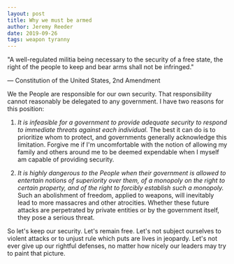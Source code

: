 ```yaml
---
layout: post
title: Why we must be armed
author: Jeremy Reeder
date: 2019-09-26
tags: weapon tyranny
---
```


<div class="tangent" markdown="1">
"A well-regulated militia being necessary to the security of a free state, the
right of the people to keep and bear arms shall not be infringed."

— Constitution of the United States, 2nd Amendment
</div>

We the People are responsible for our own security. That responsibility cannot
reasonably be delegated to any government. I have two reasons for this
position:

1. *It is infeasible for a government to provide adequate security to respond
to immediate threats against each individual.* The best it can do is to
prioritize whom to protect, and governments generally acknowledge this
limitation. Forgive me if I'm uncomfortable with the notion of allowing my
family and others around me to be deemed expendable when I myself am capable of
providing security.

2. *It is highly dangerous to the People when their government is allowed to
entertain notions of superiority over them, of a monopoly on the right to
certain property, and of the right to forcibly establish such a monopoly.* Such
an abolishment of freedom, applied to weapons, will inevitably lead to more
massacres and other atrocities. Whether these future attacks are perpetrated by
private entities or by the government itself, they pose a serious threat.

So let's keep our security. Let's remain free. Let's not subject ourselves to
violent attacks or to unjust rule which puts are lives in jeopardy. Let's not
ever give up our rightful defenses, no matter how nicely our leaders may try to
paint that picture.
